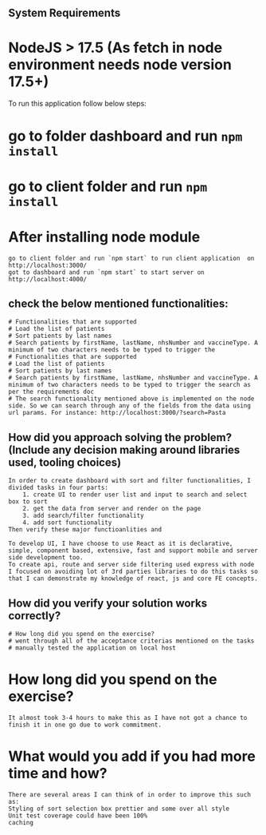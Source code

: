 ## System Requirements
# NodeJS > 17.5 (As fetch in node environment needs node version 17.5+)

To run this application follow below steps:
# go to folder dashboard and run `npm install` 
# go to client folder and run `npm install` 
# After installing node module 
    go to client folder and run `npm start` to run client application  on http://localhost:3000/
    got to dashboard and run `npm start` to start server on http://localhost:4000/
## check the below mentioned functionalities:
    # Functionalities that are supported
    # Load the list of patients
    # Sort patients by last names
    # Search patients by firstName, lastName, nhsNumber and vaccineType. A minimum of two characters needs to be typed to trigger the
    # Functionalities that are supported
    # Load the list of patients
    # Sort patients by last names
    # Search patients by firstName, lastName, nhsNumber and vaccineType. A minimum of two characters needs to be typed to trigger the search as per the requirements doc
    # The search functionality mentioned above is implemented on the node side. So we can search through any of the fields from the data using url params. For instance: http://localhost:3000/?search=Pasta

## How did you approach solving the problem? (Include any decision making around libraries used, tooling choices)
    In order to create dashboard with sort and filter functionalities, I divided tasks in four parts:
        1. create UI to render user list and input to search and select box to sort
        2. get the data from server and render on the page
        3. add search/filter functionality
        4. add sort functionality 
    Then verify these major functioanlities and 

    To develop UI, I have choose to use React as it is declarative, simple, component based, extensive, fast and support mobile and server side development too.
    To create api, route and server side filtering used express with node 
    I focused on avoiding lot of 3rd parties libraries to do this tasks so that I can demonstrate my knowledge of react, js and core FE concepts.

## How did you verify your solution works correctly?
    # How long did you spend on the exercise?
    # went through all of the acceptance criterias mentioned on the tasks
    # manually tested the application on local host 

# How long did you spend on the exercise?
    It almost took 3-4 hours to make this as I have not got a chance to finish it in one go due to work commitment. 
# What would you add if you had more time and how?
    There are several areas I can think of in order to improve this such as: 
    Styling of sort selection box prettier and some over all style 
    Unit test coverage could have been 100% 
    caching 
